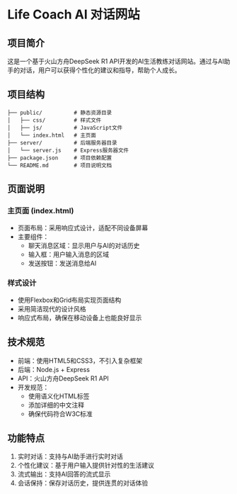 # Life Coach AI 对话网站

## 项目简介
这是一个基于火山方舟DeepSeek R1 API开发的AI生活教练对话网站。通过与AI助手的对话，用户可以获得个性化的建议和指导，帮助个人成长。

## 项目结构
```
├── public/          # 静态资源目录
│   ├── css/         # 样式文件
│   ├── js/          # JavaScript文件
│   └── index.html   # 主页面
├── server/          # 后端服务器目录
│   └── server.js    # Express服务器文件
├── package.json     # 项目依赖配置
└── README.md        # 项目说明文档
```

## 页面说明
### 主页面 (index.html)
- 页面布局：采用响应式设计，适配不同设备屏幕
- 主要组件：
  - 聊天消息区域：显示用户与AI的对话历史
  - 输入框：用户输入消息的区域
  - 发送按钮：发送消息给AI

### 样式设计
- 使用Flexbox和Grid布局实现页面结构
- 采用简洁现代的设计风格
- 响应式布局，确保在移动设备上也能良好显示

## 技术规范
- 前端：使用HTML5和CSS3，不引入复杂框架
- 后端：Node.js + Express
- API：火山方舟DeepSeek R1 API
- 开发规范：
  - 使用语义化HTML标签
  - 添加详细的中文注释
  - 确保代码符合W3C标准

## 功能特点
1. 实时对话：支持与AI助手进行实时对话
2. 个性化建议：基于用户输入提供针对性的生活建议
3. 流式输出：支持AI回答的流式显示
4. 会话保持：保存对话历史，提供连贯的对话体验